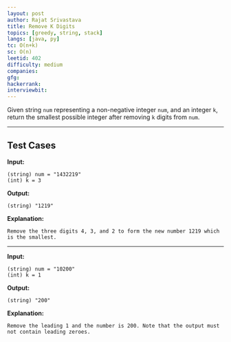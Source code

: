 ```yaml
---
layout: post
author: Rajat Srivastava
title: Remove K Digits
topics: [greedy, string, stack]
langs: [java, py]
tc: O(n+k)
sc: O(n)
leetid: 402
difficulty: medium
companies: 
gfg: 
hackerrank: 
interviewbit: 
---
```


Given string `num` representing a non-negative integer `num`, and an integer `k`, 
return the smallest possible integer after removing `k` digits from `num`.

---

## Test Cases

**Input:**
```
(string) num = "1432219"
(int) k = 3
```

**Output:**
```
(string) "1219"
```

**Explanation:**
```
Remove the three digits 4, 3, and 2 to form the new number 1219 which is the smallest.
```

---

**Input:**
```
(string) num = "10200"
(int) k = 1
```

**Output:**
```
(string) "200"
```

**Explanation:**
```
Remove the leading 1 and the number is 200. Note that the output must not contain leading zeroes.
```
